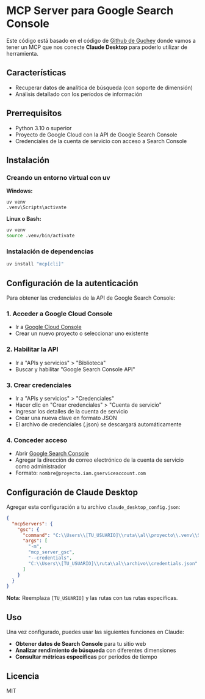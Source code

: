 # MCP Server para Google Search Console

Este código está basado en el código de [Github de Guchey](https://github.com/guchey/mcp-server-google-search-console) donde vamos a tener un MCP que nos conecte **Claude Desktop** para poderlo utilizar de herramienta.

## Características
* Recuperar datos de analítica de búsqueda (con soporte de dimensión)
* Análisis detallado con los períodos de información

## Prerrequisitos
* Python 3.10 o superior
* Proyecto de Google Cloud con la API de Google Search Console
* Credenciales de la cuenta de servicio con acceso a Search Console

## Instalación

### Creando un entorno virtual con **uv**

**Windows:**
```shell
uv venv
.venv\Scripts\activate
```

**Linux o Bash:**
```bash
uv venv
source .venv/bin/activate
```

### Instalación de dependencias 
```bash
uv install "mcp[cli]"
```

## Configuración de la autenticación

Para obtener las credenciales de la API de Google Search Console:

### 1. Acceder a Google Cloud Console
* Ir a [Google Cloud Console](https://console.cloud.google.com/)
* Crear un nuevo proyecto o seleccionar uno existente

### 2. Habilitar la API
* Ir a "APIs y servicios" > "Biblioteca"
* Buscar y habilitar "Google Search Console API"

### 3. Crear credenciales
* Ir a "APIs y servicios" > "Credenciales"
* Hacer clic en "Crear credenciales" > "Cuenta de servicio"
* Ingresar los detalles de la cuenta de servicio
* Crear una nueva clave en formato JSON
* El archivo de credenciales (.json) se descargará automáticamente

### 4. Conceder acceso
* Abrir [Google Search Console](https://search.google.com/search-console)
* Agregar la dirección de correo electrónico de la cuenta de servicio como administrador
* Formato: `nombre@proyecto.iam.gserviceaccount.com`

## Configuración de Claude Desktop

Agregar esta configuración a tu archivo `claude_desktop_config.json`:

```json
{
  "mcpServers": {
    "gsc": {
      "command": "C:\\Users\\[TU_USUARIO]\\ruta\\al\\proyecto\\.venv\\Scripts\\python.exe",
      "args": [
        "-m",
        "mcp_server_gsc",
        "--credentials",
        "C:\\Users\\[TU_USUARIO]\\ruta\\al\\archivo\\credentials.json"
      ]
    }
  }
}
```

**Nota:** Reemplaza `[TU_USUARIO]` y las rutas con tus rutas específicas.

## Uso

Una vez configurado, puedes usar las siguientes funciones en Claude:

* **Obtener datos de Search Console** para tu sitio web
* **Analizar rendimiento de búsqueda** con diferentes dimensiones
* **Consultar métricas específicas** por períodos de tiempo

## Licencia
MIT